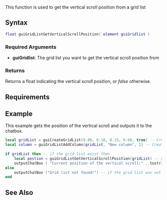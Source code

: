 This function is used to get the vertical scroll position from a grid list

Syntax
------

``` lua
float guiGridListGetVerticalScrollPosition( element guiGridlist )
```

### Required Arguments

-   **guiGridlist**: The grid list you want to get the vertical scroll position from

### Returns

Returns a float indicating the vertical scroll position, or *false* otherwise.

Requirements
------------

Example
-------

This example gets the position of the vertical scroll and outputs it to the chatbox.

``` lua
local gridList = guiCreateGridList(0.80, 0.10, 0.15, 0.60, true) -- Create the grid list
local column = guiGridListAddColumn(gridList, "New column", 1) -- Create a new column in the grid list
 
if gridList then -- if the grid list exist then
    local postion = guiGridListGetVerticalScrollPosition(gridList) -- get the vertical scroll position
    outputChatBox ( "Current position of the vertical scroll:" ..tostring(position).. "%" ) -- output to the chatbox
else 
    outputChatBox ("Grid list not found!") -- if the grid list was not found
end
```

See Also
--------
